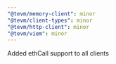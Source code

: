 ```yaml
---
"@tevm/memory-client": minor
"@tevm/client-types": minor
"@tevm/http-client": minor
"@tevm/viem": minor
---
```


Added ethCall support to all clients
